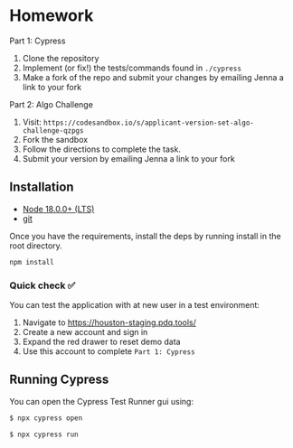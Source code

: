 # Homework

Part 1: Cypress 

1. Clone the repository 
2. Implement (or fix!) the tests/commands found in `./cypress` 
3. Make a fork of the repo and submit your changes by emailing Jenna a link to your fork

Part 2: Algo Challenge
1. Visit: 
  `https://codesandbox.io/s/applicant-version-set-algo-challenge-qzpgs`
2. Fork the sandbox
3. Follow the directions to complete the task. 
4. Submit your version by emailing Jenna a link to your fork


## Installation

- [Node 18.0.0+ (LTS)](https://nodejs.org/)
- [git](https://git-scm.com)

Once you have the requirements, install the deps by running install in the root directory.

```bash
npm install
```
### Quick check ✅

You can test the application with at new user in a test environment:
1. Navigate to https://houston-staging.pdq.tools/
2. Create a new account and sign in
3. Expand the red drawer to reset demo data
4. Use this account to complete  `Part 1: Cypress `

## Running Cypress 

You can open the Cypress Test Runner gui using:

```bash
$ npx cypress open
```

```bash
$ npx cypress run
```
